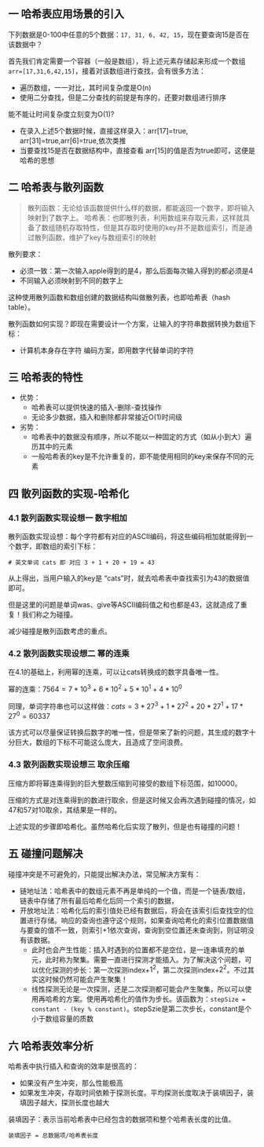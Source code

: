 ## 一 哈希表应用场景的引入

下列数据是0-100中任意的5个数据：`17, 31, 6, 42, 15`，现在要查询15是否在该数据中？  

首先我们肯定需要一个容器（一般是数组），将上述元素存储起来形成一个数组`arr=[17,31,6,42,15]`，接着对该数组进行查找，会有很多方法：
- 遍历数组，一一对比，其时间复杂度是O(n)
- 使用二分查找，但是二分查找的前提是有序的，还要对数组进行排序

能不能让时间复杂度立刻变为O(1)?
- 在录入上述5个数据时候，直接这样录入：arr[17]=true, arr[31]=true,arr[6]=true,依次类推
- 当要查找15是否在数据结构中，直接查看 arr[15]的值是否为true即可，这便是哈希的思想   

## 二 哈希表与散列函数  

> 散列函数：无论给该函数提供什么样的数据，都能返回一个数字，即将输入映射到了数字上。 
> 哈希表：也即散列表，利用数组来存取元素，这样就具备了数组随机存取特性，但是其存取时使用的key并不是数组索引，而是通过散列函数，维护了key与数组索引的映射

散列要求：
- 必须一致：第一次输入apple得到的是4，那么后面每次输入得到的都必须是4
- 不同输入必须映射到不同的数字上

这种使用散列函数和数组创建的数据结构叫做散列表，也即哈希表（hash table）。  

散列函数如何实现？即现在需要设计一个方案，让输入的字符串数据转换为数组下标：
- 计算机本身存在字符  编码方案，即用数字代替单词的字符

## 三 哈希表的特性

- 优势：
  - 哈希表可以提供快速的插入-删除-查找操作
  - 无论多少数据，插入和删除都非常接近O(1)时间级
- 劣势：
  - 哈希表中的数据没有顺序，所以不能以一种固定的方式（如从小到大）遍历其中的元素
  - 一般哈希表的key是不允许重复的，即不能使用相同的key来保存不同的元素

## 四 散列函数的实现-哈希化

### 4.1 散列函数实现设想一 数字相加

散列函数实现设想：每个字符都有对应的ASCII编码，将这些编码相加就能得到一个数字，即数组的索引下标：
```
# 英文单词 cats 即 对应 3 + 1 + 20 + 19 = 43
```
从上得出，当用户输入的key是 “cats”时，就去哈希表中查找索引为43的数据值即可。 

但是这里的问题是单词was、give等ASCII编码值之和也都是43，这就造成了重复！我们称之为碰撞。  

减少碰撞是散列函数考虑的重点。  

### 4.2 散列函数实现设想二 幂的连乘

在4.1的基础上，利用幂的连乘，可以让cats转换成的数字具备唯一性。  

幂的连乘：$7564 = 7*10^3 + 6*10^2 + 5*10^1 + 4*10^0$  

同理，单词字符串也可以这样做：$cats = 3*27^3 + 1*27^2 + 20*27^1 + 17*27^0 = 60337$  

该方式可以尽量保证转换后数字的唯一性，但是带来了新的问题，其生成的数字十分巨大，数组的下标不可能这么庞大，且造成了空间浪费。   

### 4.3 散列函数实现设想三 取余压缩

压缩方即将幂连乘得到的巨大整数压缩到可接受的数组下标范围，如10000。  

压缩的方式是对连乘得到的数进行取余，但是这时候又会再次遇到碰撞的情况，如47和57对10取余，其结果是一样的。  

上述实现的步骤即哈希化。虽然哈希化后实现了散列，但是也有碰撞的问题！

## 五 碰撞问题解决

碰撞冲突是不可避免的，只能提出解决办法，常见解决方案有：
- 链地址法：哈希表中的数组元素不再是单纯的一个值，而是一个链表/数组，链表中存储了所有最后哈希化后同一个索引的数据，
- 开放地址法：哈希化后的索引值处已经有数据后，将会在该索引后查找空的位置进行存储。响应的查询也遵守这个规则，如果查询哈希化的索引位置数据值与要查的值不一致，则索引+1依次查询，查询到空位置还未查询到，则证明没有该数据。
  - 此时也会产生性能：插入时遇到的位置都不是空位，是一连串填充的单元，此时称为聚集。需要一直进行探测才能插入。为了解决这个问题，可以优化探测的步长：第一次探测index+$1^2$，第二次探测index+$2^2$。不过其实这时候仍然可能会产生聚集！
  - 线性探测无论是一次探测，还是二次探测都可能会产生聚集，所以可以使用再哈希的方案。使用再哈希化的值作为步长。该函数为：`stepSize = constant - (key % constant)`。stepSzie是第二次步长，constant是个小于数组容量的质数

## 六 哈希表效率分析

哈希表中执行插入和查询的效率是很高的：
- 如果没有产生冲突，那么性能极高
- 如果发生冲突，存取时间依赖于探测长度。平均探测长度取决于装填因子，装填因子越大，探测长度也越大

装填因子：表示当前哈希表中已经包含的数据项和整个哈希表长度的比值。
```
装填因子 = 总数据项/哈希表长度
```